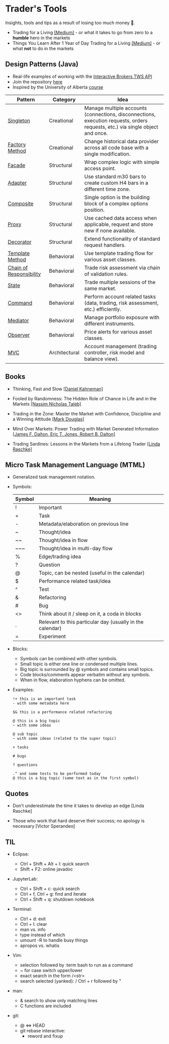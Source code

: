 # Trader's Tools
Insights, tools and tips as a result of losing too much money :crocodile:.

* Trading for a Living [[Medium]](https://algonell.medium.com/trading-for-a-living-9251d72c5696) - or what it takes to go from zero to a **humble** hero in the markets
* Things You Learn After 1 Year of Day Trading for a Living [[Medium]](https://algonell.medium.com/things-you-learn-after-1-year-of-day-trading-for-a-living-a97bbc8d19fa) - or what **not** to do in the markets

## Design Patterns (Java)
* Real-life examples of working with the [Interactive Brokers TWS API](https://interactivebrokers.github.io/tws-api/index.html)
* Join the repository [here](https://interactivebrokers.github.io/)
* Inspired by the University of Alberta [course](https://www.coursera.org/learn/design-patterns)

Pattern | Category | Idea
 --- | --- | ---
[Singleton](https://github.com/algonell/TradersTools/blob/main/Design%20Patterns/org/algonell/trading/dp/creational/singleton/Singleton.java) | Creational | Manage multiple accounts (connections, disconnections, execution requests, orders requests, etc.) via single object and once.
[Factory Method](https://github.com/algonell/TradersTools/blob/main/Design%20Patterns/org/algonell/trading/dp/creational/factorymethod/FactoryMethod.java) | Creational | Change historical data provider across all code base with a single modification.
[Facade](https://github.com/algonell/TradersTools/blob/main/Design%20Patterns/org/algonell/trading/dp/structural/facade/Facade.java) | Structural | Wrap complex logic with simple access point.
[Adapter](https://github.com/algonell/TradersTools/blob/main/Design%20Patterns/org/algonell/trading/dp/structural/adapter/Adapter.java) | Structural | Use standard m30 bars to create custom H4 bars in a different time zone.
[Composite](https://github.com/algonell/TradersTools/blob/main/Design%20Patterns/org/algonell/trading/dp/structural/composite/Composite.java) | Structural | Single option is the building block of a complex options position.
[Proxy](https://github.com/algonell/TradersTools/blob/main/Design%20Patterns/org/algonell/trading/dp/structural/proxy/Proxy.java) | Structural | Use cached data access when applicable, request and store new if none available.
[Decorator](https://github.com/algonell/TradersTools/blob/main/Design%20Patterns/org/algonell/trading/dp/structural/decorator/Decorator.java) | Structural | Extend functionality of standard request handlers.
[Template Method](https://github.com/algonell/TradersTools/blob/main/Design%20Patterns/org/algonell/trading/dp/behavioral/templatemethod/TemplateMethod.java) | Behavioral | Use template trading flow for various asset classes.
[Chain of Responsibility](https://github.com/algonell/TradersTools/blob/main/Design%20Patterns/org/algonell/trading/dp/behavioral/chainofresponsibility/ChainOfResponsibility.java) | Behavioral | Trade risk assessment via chain of validation rules.
[State](https://github.com/algonell/TradersTools/blob/main/Design%20Patterns/org/algonell/trading/dp/behavioral/state/State.java) | Behavioral | Trade multiple sessions of the same market.
[Command](https://github.com/algonell/TradersTools/blob/main/Design%20Patterns/org/algonell/trading/dp/behavioral/command/Command.java) | Behavioral | Perform account related tasks (data, trading, risk assessment, etc.) efficiently.
[Mediator](https://github.com/algonell/TradersTools/blob/main/Design%20Patterns/org/algonell/trading/dp/behavioral/mediator/Mediator.java) | Behavioral | Manage portfolio exposure with different instruments.
[Observer](https://github.com/algonell/TradersTools/blob/main/Design%20Patterns/org/algonell/trading/dp/behavioral/observer/Observer.java) | Behavioral | Price alerts for various asset classes.
[MVC](https://github.com/algonell/traders-tools/blob/main/Design%20Patterns/org/algonell/trading/dp/architectural/mvc/Mvc.java) | Architectural | Account management (trading controller, risk model and balance view).

## Books
* Thinking, Fast and Slow [[Daniel Kahneman]](https://www.amazon.com/Thinking-Fast-Slow-Daniel-Kahneman/dp/0374533555)

* Fooled by Randomness: The Hidden Role of Chance in Life and in the Markets [[Nassim Nicholas Taleb]](https://www.amazon.com/Fooled-Randomness-Hidden-Markets-Incerto/dp/1400067936)

* Trading in the Zone: Master the Market with Confidence, Discipline and a Winning Attitude [[Mark Douglas]](https://www.amazon.com/Trading-Zone-Confidence-Discipline-Attitude/dp/0735201447)

* Mind Over Markets: Power Trading with Market Generated Information [[James F. Dalton, Eric T. Jones, Robert B. Dalton]](https://www.amazon.com/Mind-Over-Markets-Generated-Information/dp/1118531736)

* Trading Sardines: Lessons in the Markets from a Lifelong Trader [[Linda Raschke]](https://lindaraschke.net/trading-sardines/)

## Micro Task Management Language (MTML)

* Generalized task management notation.

* Symbols:

    Symbol | Meaning
    --- | ---
    ! | Important
    \+ | Task
    \- | Metadata/elaboration on previous line
    ~ | Thought/idea
    ~~ | Thought/idea in flow
    \~~~ | Thought/idea in multi-day flow
    % | Edge/trading idea
    ? | Question
    @ | Topic, can be nested (useful in the calendar)
    $ | Performance related task/idea
    ^ | Test
    & | Refactoring
    \# | Bug
    <> | Think about it / sleep on it, a coda in blocks
    . | Relevant to this particular day (usually in the calendar)
    = | Experiment

* Blocks:
  * Symbols can be combined with other symbols.
  * Small topic is either one line or condensed multiple lines.
  * Big topic is surrounded by @ symbols and contains small topics.
  * Code blocks/comments appear verbatim without any symbols.
  * When in flow, elaboration hyphens can be omitted.

* Examples:
    ```
    !+ this is an important task
    - with some metadata here

    $& this is a performance related refactoring

    @ this is a big topic
    ~ with some ideas

    @ sub topic
    ~ with some ideas (related to the super topic)

    + tasks

    # bugs

    ? questions

    .^ and some tests to be performed today 
    @ this is a big topic (same text as in the first symbol)
    ```

## Quotes
* Don’t underestimate the time it takes to develop an edge [Linda Raschke]

* Those who work that hard deserve their success; no apology is necessary [Victor Sperandeo]

## TIL
* Eclipse:
    - Ctrl + Shift + Alt + l: quick search
    - Shift + F2: online javadoc

* JupyterLab:
    - Ctrl + Shift + c: quick search
    - Ctrl + f, Ctrl + g: find and iterate
    - Ctrl + Shift + q: shutdown notebook

* Terminal:
    - Ctrl + d: exit
    - Ctrl + l: clear
    - man vs. info
    - type instead of which
    - umount -R to handle busy things
    - apropos vs. whatis

* Vim:
    - selection followed by :term bash to run as a command
    - ~ for case switch upper/lower
    - exact search in the form /\<str\>
    - search selected (yanked): / Ctrl + r followed by "

* man:
    - & search to show only matching lines
    - C functions are included

* git:
    - @ <=> HEAD
    - git rebase interactive:
        - reword and fixup
